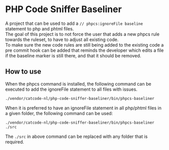 # PHP Code Sniffer Baseliner

A project that can be used to add a `// phpcs:ignoreFile baseline` statement to php and phtml files.    
The goal of this project is to not force the user that adds a new phpcs rule towards the ruleset, to have to adjust all 
existing code.  
To make sure the new code rules are still being added to the existing code a pre commit hook can be added that reminds 
the developer which edits a file if the baseline marker is still there, and that it should be removed.  

## How to use

When the phpcs command is installed, the following command can be executed to add the ignoreFile statement to all files 
with issues.  
```
./vendor/catcode-nl/php-code-sniffer-baseliner/bin/phpcs-baseliner
```

When it is preferred to have an ignoreFile statement in all php/phtml files in a given folder, the following command 
can be used:  
```
./vendor/catcode-nl/php-code-sniffer-baseliner/bin/phpcs-baseliner ./src
```
The `./src` in above command can be replaced with any folder that is required.
